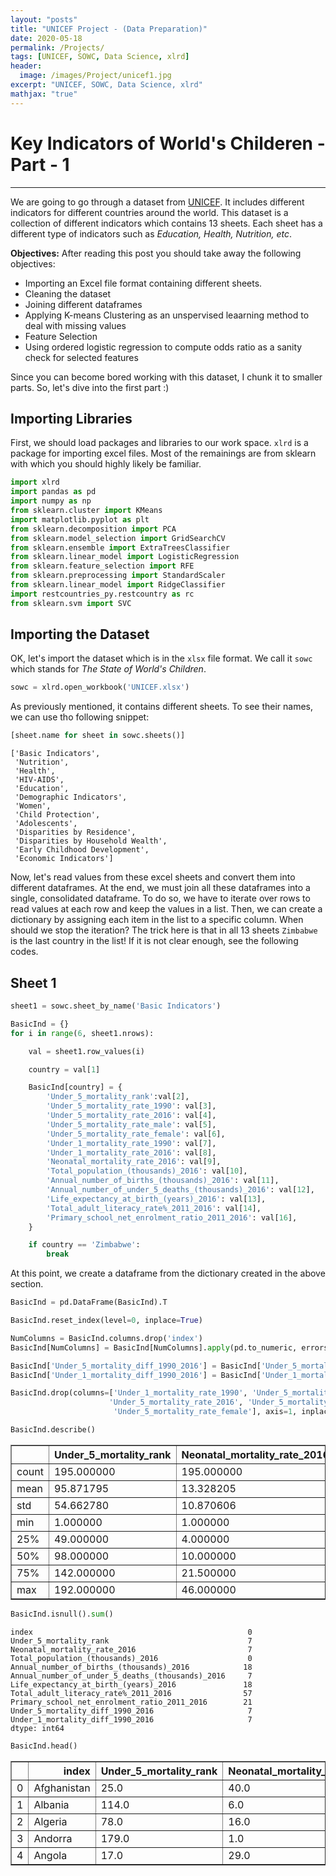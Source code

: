 ```yaml
---
layout: "posts"
title: "UNICEF Project - (Data Preparation)"
date: 2020-05-18
permalink: /Projects/
tags: [UNICEF, SOWC, Data Science, xlrd]
header:
  image: /images/Project/unicef1.jpg
excerpt: "UNICEF, SOWC, Data Science, xlrd"
mathjax: "true"
---
```


# Key Indicators of World's Childeren - Part - 1

***

We are going to go through a dataset from [UNICEF](https://www.unicef.org/). It includes different indicators for different countries around the world. This dataset is a collection of different indicators which contains 13 sheets. Each sheet has a different type of indicators such as *Education, Health, Nutrition, etc*.

**Objectives:**
After reading this post you should take away the following objectives:
- Importing an Excel file format containing different sheets.
- Cleaning the dataset
- Joining different dataframes
- Applying K-means Clustering as an unspervised leaarning method to deal with missing values
- Feature Selection
- Using ordered logistic regression to compute odds ratio as a sanity check for selected features

Since you can become bored working with this dataset, I chunk it to smaller parts. So, let's dive into the first part :)

## Importing Libraries

First, we should load packages and libraries to our work space. `xlrd` is a package for importing excel files. Most of the remainings are from sklearn with which you should highly likely be familiar.


```python
import xlrd
import pandas as pd
import numpy as np
from sklearn.cluster import KMeans
import matplotlib.pyplot as plt
from sklearn.decomposition import PCA
from sklearn.model_selection import GridSearchCV
from sklearn.ensemble import ExtraTreesClassifier
from sklearn.linear_model import LogisticRegression
from sklearn.feature_selection import RFE
from sklearn.preprocessing import StandardScaler
from sklearn.linear_model import RidgeClassifier
import restcountries_py.restcountry as rc
from sklearn.svm import SVC
```

## Importing the Dataset

OK, let's import the dataset which is in the `xlsx` file format. We call it `sowc` which stands for *The State of World's Children*.


```python
sowc = xlrd.open_workbook('UNICEF.xlsx')
```

As previously mentioned, it contains different sheets. To see their names, we can use tho following snippet:


```python
[sheet.name for sheet in sowc.sheets()]
```




    ['Basic Indicators',
     'Nutrition',
     'Health',
     'HIV-AIDS',
     'Education',
     'Demographic Indicators',
     'Women',
     'Child Protection',
     'Adolescents',
     'Disparities by Residence',
     'Disparities by Household Wealth',
     'Early Childhood Development',
     'Economic Indicators']



Now, let's read values from these excel sheets and convert them into different dataframes. At the end, we must join all these dataframes into a single, consolidated dataframe. To do so, we have to iterate over rows to read values at each row and keep the values in a list. Then, we can create a dictionary by assigning each item in the list to a specific column. When should we stop the iteration? The trick here is that in all 13 sheets `Zimbabwe` is the last country in the list! If it is not clear enough, see the following codes.

## Sheet 1


```python
sheet1 = sowc.sheet_by_name('Basic Indicators')
```


```python
BasicInd = {}
for i in range(6, sheet1.nrows):

    val = sheet1.row_values(i)

    country = val[1]

    BasicInd[country] = {
        'Under_5_mortality_rank':val[2],
        'Under_5_mortality_rate_1990': val[3],
        'Under_5_mortality_rate_2016': val[4],
        'Under_5_mortality_rate_male': val[5],
        'Under_5_mortality_rate_female': val[6],
        'Under_1_mortality_rate_1990': val[7],
        'Under_1_mortality_rate_2016': val[8],
        'Neonatal_mortality_rate_2016': val[9],
        'Total_population_(thousands)_2016': val[10],
        'Annual_number_of_births_(thousands)_2016': val[11],
        'Annual_number_of_under_5_deaths_(thousands)_2016': val[12],
        'Life_expectancy_at_birth_(years)_2016': val[13],
        'Total_adult_literacy_rate%_2011_2016': val[14],
        'Primary_school_net_enrolment_ratio_2011_2016': val[16],
    }

    if country == 'Zimbabwe':
        break
```

At this point, we create a dataframe from the dictionary created in the above section.


```python
BasicInd = pd.DataFrame(BasicInd).T
```


```python
BasicInd.reset_index(level=0, inplace=True)
```


```python
NumColumns = BasicInd.columns.drop('index')
BasicInd[NumColumns] = BasicInd[NumColumns].apply(pd.to_numeric, errors='coerce')
```


```python
BasicInd['Under_5_mortality_diff_1990_2016'] = BasicInd['Under_5_mortality_rate_2016'] -BasicInd['Under_5_mortality_rate_1990']
BasicInd['Under_1_mortality_diff_1990_2016'] = BasicInd['Under_1_mortality_rate_2016'] -BasicInd['Under_1_mortality_rate_1990']
```


```python
BasicInd.drop(columns=['Under_1_mortality_rate_1990', 'Under_5_mortality_rate_1990', 'Under_1_mortality_rate_2016',
                      'Under_5_mortality_rate_2016', 'Under_5_mortality_rate_male',
                       'Under_5_mortality_rate_female'], axis=1, inplace=True)
```


```python
BasicInd.describe()
```




<div>
<style scoped>
    .dataframe tbody tr th:only-of-type {
        vertical-align: middle;
    }

    .dataframe tbody tr th {
        vertical-align: top;
    }

    .dataframe thead th {
        text-align: right;
    }
</style>
<table border="1" class="dataframe">
  <thead>
    <tr style="text-align: right;">
      <th></th>
      <th>Under_5_mortality_rank</th>
      <th>Neonatal_mortality_rate_2016</th>
      <th>Total_population_(thousands)_2016</th>
      <th>Annual_number_of_births_(thousands)_2016</th>
      <th>Annual_number_of_under_5_deaths_(thousands)_2016</th>
      <th>Life_expectancy_at_birth_(years)_2016</th>
      <th>Total_adult_literacy_rate%_2011_2016</th>
      <th>Primary_school_net_enrolment_ratio_2011_2016</th>
      <th>Under_5_mortality_diff_1990_2016</th>
      <th>Under_1_mortality_diff_1990_2016</th>
    </tr>
  </thead>
  <tbody>
    <tr>
      <td>count</td>
      <td>195.000000</td>
      <td>195.000000</td>
      <td>2.020000e+02</td>
      <td>184.00000</td>
      <td>195.000000</td>
      <td>184.000000</td>
      <td>145.000000</td>
      <td>181.000000</td>
      <td>195.000000</td>
      <td>195.000000</td>
    </tr>
    <tr>
      <td>mean</td>
      <td>95.871795</td>
      <td>13.328205</td>
      <td>3.676863e+04</td>
      <td>763.37919</td>
      <td>28.907692</td>
      <td>71.614109</td>
      <td>80.243046</td>
      <td>89.125296</td>
      <td>-41.702564</td>
      <td>-26.323077</td>
    </tr>
    <tr>
      <td>std</td>
      <td>54.662780</td>
      <td>10.870606</td>
      <td>1.402573e+05</td>
      <td>2392.39872</td>
      <td>102.653565</td>
      <td>7.784424</td>
      <td>21.659742</td>
      <td>12.389407</td>
      <td>44.653578</td>
      <td>24.380642</td>
    </tr>
    <tr>
      <td>min</td>
      <td>1.000000</td>
      <td>1.000000</td>
      <td>8.010000e-01</td>
      <td>1.56100</td>
      <td>0.000000</td>
      <td>51.835000</td>
      <td>15.456700</td>
      <td>30.938330</td>
      <td>-238.000000</td>
      <td>-121.000000</td>
    </tr>
    <tr>
      <td>25%</td>
      <td>49.000000</td>
      <td>4.000000</td>
      <td>1.320106e+03</td>
      <td>47.21075</td>
      <td>0.000000</td>
      <td>66.440000</td>
      <td>69.425390</td>
      <td>86.854780</td>
      <td>-62.000000</td>
      <td>-38.500000</td>
    </tr>
    <tr>
      <td>50%</td>
      <td>98.000000</td>
      <td>10.000000</td>
      <td>7.501282e+03</td>
      <td>164.27200</td>
      <td>2.000000</td>
      <td>73.335000</td>
      <td>91.181360</td>
      <td>93.313070</td>
      <td>-24.000000</td>
      <td>-19.000000</td>
    </tr>
    <tr>
      <td>75%</td>
      <td>142.000000</td>
      <td>21.500000</td>
      <td>2.525010e+04</td>
      <td>632.96350</td>
      <td>18.000000</td>
      <td>77.050750</td>
      <td>97.128750</td>
      <td>96.419100</td>
      <td>-9.000000</td>
      <td>-8.000000</td>
    </tr>
    <tr>
      <td>max</td>
      <td>192.000000</td>
      <td>46.000000</td>
      <td>1.403500e+06</td>
      <td>25243.76900</td>
      <td>1081.000000</td>
      <td>83.764000</td>
      <td>100.000000</td>
      <td>99.950010</td>
      <td>17.000000</td>
      <td>17.000000</td>
    </tr>
  </tbody>
</table>
</div>




```python
BasicInd.isnull().sum()
```




    index                                                0
    Under_5_mortality_rank                               7
    Neonatal_mortality_rate_2016                         7
    Total_population_(thousands)_2016                    0
    Annual_number_of_births_(thousands)_2016            18
    Annual_number_of_under_5_deaths_(thousands)_2016     7
    Life_expectancy_at_birth_(years)_2016               18
    Total_adult_literacy_rate%_2011_2016                57
    Primary_school_net_enrolment_ratio_2011_2016        21
    Under_5_mortality_diff_1990_2016                     7
    Under_1_mortality_diff_1990_2016                     7
    dtype: int64




```python
BasicInd.head()
```




<div>
<style scoped>
    .dataframe tbody tr th:only-of-type {
        vertical-align: middle;
    }

    .dataframe tbody tr th {
        vertical-align: top;
    }

    .dataframe thead th {
        text-align: right;
    }
</style>
<table border="1" class="dataframe">
  <thead>
    <tr style="text-align: right;">
      <th></th>
      <th>index</th>
      <th>Under_5_mortality_rank</th>
      <th>Neonatal_mortality_rate_2016</th>
      <th>Total_population_(thousands)_2016</th>
      <th>Annual_number_of_births_(thousands)_2016</th>
      <th>Annual_number_of_under_5_deaths_(thousands)_2016</th>
      <th>Life_expectancy_at_birth_(years)_2016</th>
      <th>Total_adult_literacy_rate%_2011_2016</th>
      <th>Primary_school_net_enrolment_ratio_2011_2016</th>
      <th>Under_5_mortality_diff_1990_2016</th>
      <th>Under_1_mortality_diff_1990_2016</th>
    </tr>
  </thead>
  <tbody>
    <tr>
      <td>0</td>
      <td>Afghanistan</td>
      <td>25.0</td>
      <td>40.0</td>
      <td>34656.032</td>
      <td>1142.962</td>
      <td>80.0</td>
      <td>63.673</td>
      <td>31.74112</td>
      <td>NaN</td>
      <td>-107.0</td>
      <td>-67.0</td>
    </tr>
    <tr>
      <td>1</td>
      <td>Albania</td>
      <td>114.0</td>
      <td>6.0</td>
      <td>2926.348</td>
      <td>34.750</td>
      <td>0.0</td>
      <td>78.345</td>
      <td>97.24697</td>
      <td>95.51731</td>
      <td>-26.0</td>
      <td>-23.0</td>
    </tr>
    <tr>
      <td>2</td>
      <td>Algeria</td>
      <td>78.0</td>
      <td>16.0</td>
      <td>40606.052</td>
      <td>949.277</td>
      <td>24.0</td>
      <td>76.078</td>
      <td>75.13605</td>
      <td>97.06215</td>
      <td>-24.0</td>
      <td>-19.0</td>
    </tr>
    <tr>
      <td>3</td>
      <td>Andorra</td>
      <td>179.0</td>
      <td>1.0</td>
      <td>77.281</td>
      <td>NaN</td>
      <td>0.0</td>
      <td>NaN</td>
      <td>100.00000</td>
      <td>NaN</td>
      <td>-6.0</td>
      <td>-5.0</td>
    </tr>
    <tr>
      <td>4</td>
      <td>Angola</td>
      <td>17.0</td>
      <td>29.0</td>
      <td>28813.463</td>
      <td>1180.970</td>
      <td>96.0</td>
      <td>61.547</td>
      <td>66.03011</td>
      <td>84.01231</td>
      <td>-138.0</td>
      <td>-76.0</td>
    </tr>
  </tbody>
</table>
</div>
